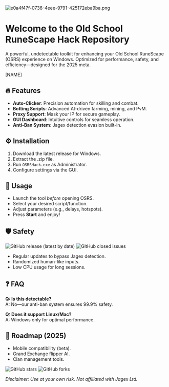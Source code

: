 ![e0a4f47f-0736-4eee-9791-425172eba9ba.png](https://i.postimg.cc/05LM1bYD/e0a4f47f-0736-4eee-9791-425172eba9ba.png)  

# Welcome to the Old School RuneScape Hack Repository  

A powerful, undetectable toolkit for enhancing your Old School RuneScape (OSRS) experience on Windows. Optimized for performance, safety, and efficiency—designed for the 2025 meta.  

[NAME]  

## 🔥 Features  

- **Auto-Clicker**: Precision automation for skilling and combat.  
- **Botting Scripts**: Advanced AI-driven farming, mining, and PvM.  
- **Proxy Support**: Mask your IP for secure gameplay.  
- **GUI Dashboard**: Intuitive controls for seamless operation.  
- **Anti-Ban System**: Jagex detection evasion built-in.  

## ⚙️ Installation  

1. Download the latest release for Windows.  
2. Extract the .zip file.  
3. Run `OSRSHack.exe` as Administrator.  
4. Configure settings via the GUI.  

## 📌 Usage  

- Launch the tool *before* opening OSRS.  
- Select your desired script/function.  
- Adjust parameters (e.g., delays, hotspots).  
- Press **Start** and enjoy!  

## 🛡️ Safety  

![GitHub release (latest by date)](https://img.shields.io/github/v/release/OSRSHack/Tool?label=Stable%20Release) ![GitHub closed issues](https://img.shields.io/github/issues-closed/OSRSHack/Tool?color=green)  

- Regular updates to bypass Jagex detection.  
- Randomized human-like inputs.  
- Low CPU usage for long sessions.  

## ❓ FAQ  

**Q: Is this detectable?**  
A: No—our anti-ban system ensures 99.9% safety.  

**Q: Does it support Linux/Mac?**  
A: Windows only for optimal performance.  

## 📅 Roadmap (2025)  

- Mobile compatibility (beta).  
- Grand Exchange flipper AI.  
- Clan management tools.  

![GitHub stars](https://img.shields.io/github/stars/OSRSHack/Tool?style=social) ![GitHub forks](https://img.shields.io/github/forks/OSRSHack/Tool?label=Forks)  

*Disclaimer: Use at your own risk. Not affiliated with Jagex Ltd.*